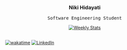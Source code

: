 <h3 align="center">Niki Hidayati</h3>

<p align="center"><samp>Software Engineering Student</samp></p>


<div align="center">
  <a href="https://wakatime.com/@niki" target="_blank">
    <picture>
        <source media="(prefers-color-scheme: light)" srcset="https://github-readme-stats.vercel.app/api/wakatime?username=niki&border_radius=15px&theme=light&bg_color=eff1f5&border_color=eff1f5&custom_title=Weekly%20Stats&disable_animations=true">
        <img alt="Weekly Stats" src="https://github-readme-stats.vercel.app/api/wakatime?username=niki&border_radius=15px&theme=dark&bg_color=1e1e2e&border_color=1e1e2e&custom_title=Weekly%20Stats&disable_animations=true">
    </picture>
  </a>
</div>

<br />

[![wakatime](https://img.shields.io/badge/WakaTime-000000?style=for-the-badge&logo=WakaTime&logoColor=white)](https://wakatime.com/@niki)
[![LinkedIn](https://img.shields.io/badge/LinkedIn-0077B5?style=for-the-badge&logo=linkedin&logoColor=white)](https://www.linkedin.com/in/niki-hidayati/)
